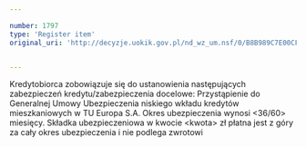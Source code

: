 ```yaml
---

number: 1797
type: 'Register item'
original_uri: 'http://decyzje.uokik.gov.pl/nd_wz_um.nsf/0/B8B989C7E00CF3F8C1257693003C32A7?OpenDocument'


---
```


Kredytobiorca zobowiązuje się do ustanowienia następujących zabezpieczeń kredytu/zabezpieczenia docelowe: Przystąpienie do Generalnej Umowy Ubezpieczenia niskiego wkładu kredytów mieszkaniowych w TU Europa S.A. Okres ubezpieczenia wynosi &lt;36/60&gt; miesięcy. Składka ubezpieczeniowa w kwocie &lt;kwota&gt; zł płatna jest z góry za cały okres ubezpieczenia i nie podlega zwrotowi
